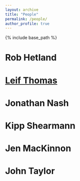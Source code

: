 ```yaml
---
layout: archive
title: "People"
permalink: /people/
author_profile: true
---
```


{% include base_path %}

Rob Hetland
======


[Leif Thomas](https://pangea.stanford.edu/~leift/)
======



Jonathan Nash
======


Kipp Shearmann
======

Jen MacKinnon
======

John Taylor
======


